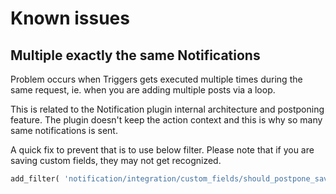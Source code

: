 # Known issues

## Multiple exactly the same Notifications

Problem occurs when Triggers gets executed multiple times during the same request, ie. when you are adding multiple posts via a loop.

This is related to the Notification plugin internal architecture and postponing feature. The plugin doesn't keep the action context and this is why so many same notifications is sent.

A quick fix to prevent that is to use below filter. Please note that if you are saving custom fields, they may not get recognized.

```php
add_filter( 'notification/integration/custom_fields/should_postpone_save_post', '__return_false' );
```

